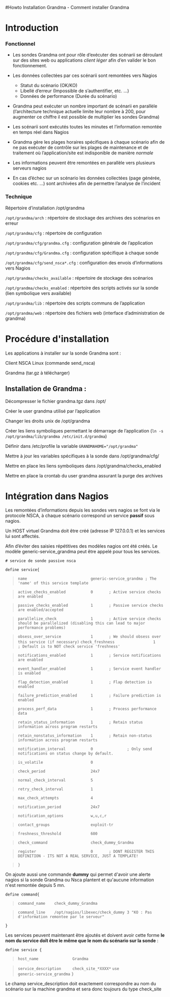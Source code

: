 #Howto Installation Grandma - Comment installer Grandma

# Introduction #

### Fonctionnel ###

  * Les sondes Grandma ont pour rôle d’exécuter des scénarii se déroulant sur des sites web ou applications _client léger_ afin d’en valider le bon fonctionnement.

  * Les données collectées par ces scénarii sont remontées vers Nagios
    * Statut du scénario (OK/KO)
    * Libellé d’erreur (Impossible de s’authentifier, etc. …)
    * Données de performance (Durée du scénario)

  * Grandma peut exécuter un nombre important de scénarii en parallèle (l’architecture technique actuelle limite leur nombre à 200, pour augmenter ce chiffre il est possible de multiplier les sondes Grandma)

  * Les scénarii sont exécutés toutes les minutes et l’information remontée en temps réel dans Nagios

  * Grandma gère les plages horaires spécifiques à chaque scénario afin de ne pas exécuter de contrôle sur les plages de maintenance et de traitement où l’application/site est indisponible de manière _normale_

  * Les informations peuvent être remontées en parallèle vers plusieurs serveurs nagios

  * En cas d’échec sur un scénario les données collectées (page générée, cookies etc. …) sont archivées afin de permettre l’analyse de l’incident

### Technique ###

Répertoire d’installation /opt/grandma

`/opt/grandma/arch` : répertoire de stockage des archives des scénarios en erreur

`/opt/grandma/cfg` : répertoire de configuration

`/opt/grandma/cfg/grandma.cfg` : configuration générale de l’application

`/opt/grandma/cfg/Grandma.cfg` : configuration spécifique à chaque sonde

`/opt/grandma/cfg/send_nsca*.cfg` : configuration des envois d’informations vers Nagios

`/opt/grandma/checks_available` : répertoire de stockage des scénarios

`/opt/grandma/checks_enabled` : répertoire des scripts activés sur la sonde (lien symbolique vers available)

`/opt/grandma/lib` : répertoire des scripts communs de l’application

`/opt/grandma/web` : répertoire des fichiers web (interface d’administration de grandma)

# Procédure d'installation #

Les applications à installer sur la sonde Grandma sont :

Client NSCA Linux (commande send\_nsca)

Grandma (tar.gz à télécharger)

## Installation de Grandma : ##

Décompresser le fichier grandma.tgz dans /opt/

Créer le user grandma utilisé par l’application

Changer les droits unix de /opt/grandma

Créer les liens symboliques permettant le démarrage de l’application (`ln -s /opt/grandma/lib/grandma /etc/init.d/grandma`)

Définir dans /etc/profile la variable `GRANDMAHOME="/opt/grandma"`

Mettre à jour les variables spécifiques à la sonde dans /opt/grandma/cfg/

Mettre en place les liens symboliques dans /opt/grandma/checks\_enabled

Mettre en place la crontab du user grandma assurant la purge des archives

# Intégration dans Nagios #

Les remontées d’informations depuis les sondes vers nagios se font via le protocole NSCA, à chaque scénario correspond un service **passif** sous nagios.

Un HOST virtuel Grandma doit être créé (adresse IP 127.0.0.1) et les services lui sont affectés.

Afin d’éviter des saisies répétitives des modèles nagios ont été créés. Le modèle generic-service\_grandma peut être appelé pour tous les services.

`# service de sonde passive nsca`

`define service{`
> `name                            generic-service_grandma ; The 'name' of this service template`

> `active_checks_enabled           0       ; Active service checks are enabled`

> `passive_checks_enabled          1       ; Passive service checks are enabled/accepted`

> `parallelize_check               1       ; Active service checks should be parallelized (disabling this can lead to major performance problems)`

> `obsess_over_service             1       ; We should obsess over this service (if necessary)`
> `check_freshness                 1       ; Default is to NOT check service 'freshness'`

> `notifications_enabled           1       ; Service notifications are enabled`

> `event_handler_enabled           1       ; Service event handler is enabled`

> `flap_detection_enabled          1       ; Flap detection is enabled`

> `failure_prediction_enabled      1       ; Failure prediction is enabled`

> `process_perf_data               1       ; Process performance data`

> `retain_status_information       1       ; Retain status information across program restarts`

> `retain_nonstatus_information    1       ; Retain non-status information across program restarts`

> `notification_interval           0               ; Only send notifications on status change by default.`

> `is_volatile                     0`

> `check_period                    24x7`

> `normal_check_interval           5`

> `retry_check_interval            1`

> `max_check_attempts              4`

> `notification_period             24x7`

> `notification_options            w,u,c,r`

> `contact_groups                  exploit-tr`

> `freshness_threshold             600`

> `check_command                   check_dummy_Grandma`

> `register                        0       ; DONT REGISTER THIS DEFINITION - ITS NOT A REAL SERVICE, JUST A TEMPLATE!`

> `}`

On ajoute aussi une commande **dummy** qui permet d'avoir une alerte nagios si la sonde Grandma ou Nsca plantent et qu'aucune information n'est remontée depuis 5 mn.

`define command{`

> `command_name    check_dummy_Grandma`

> `command_line    /opt/nagios/libexec/check_dummy 3 "KO : Pas d'information remontee par le serveur"`

`}`

Les services peuvent maintenant être ajoutés et doivent avoir cette forme **le nom du service doît être le même que le nom du scénario sur la sonde** :

`define service {`

> `host_name               Grandma`

> `service_description     check_site_*XXXX*`
> `use                     generic-service_grandma`
`}`

Le champ service\_description doit exactement correspondre au nom du scénario sur la machine grandma et sera donc toujours du type check\_site